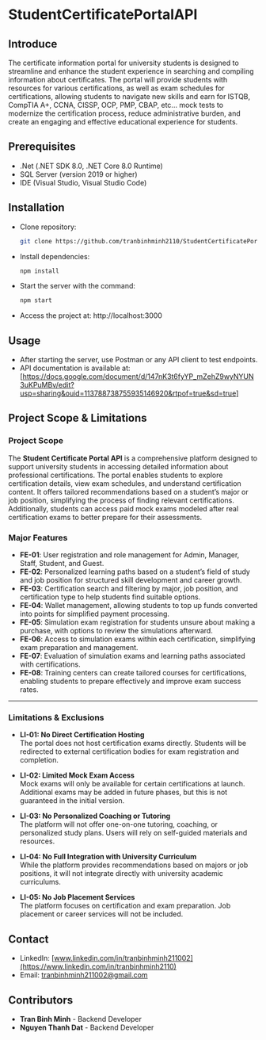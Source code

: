 # StudentCertificatePortalAPI

## Introduce 
The certificate information portal for university students is designed to streamline and enhance the student experience in searching and compiling information about certificates. The portal will provide students with resources for various certifications, as well as exam schedules for certifications, allowing students to navigate new skills and earn for ISTQB, CompTIA A+, CCNA, CISSP, OCP, PMP, CBAP, etc... mock tests to modernize the certification process, reduce administrative burden, and create an engaging and effective educational experience for students.

## Prerequisites
- .Net (.NET SDK 8.0, .NET Core 8.0 Runtime)
- SQL Server (version 2019 or higher)
- IDE (Visual Studio, Visual Studio Code)
## Installation
- Clone repository:
   ```bash
   git clone https://github.com/tranbinhminh2110/StudentCertificatePortalAPI.git
- Install dependencies:
   ```bash
   npm install
- Start the server with the command:
   ```bash
   npm start
- Access the project at: http://localhost:3000
## Usage
- After starting the server, use Postman or any API client to test endpoints.
- API documentation is available at: [https://docs.google.com/document/d/147nK3t6fyYP_mZehZ9wyNYUN3uKPuMBv/edit?usp=sharing&ouid=113788738755935146920&rtpof=true&sd=true]

## Project Scope & Limitations
### Project Scope
The **Student Certificate Portal API** is a comprehensive platform designed to support university students in accessing detailed information about professional certifications. The portal enables students to explore certification details, view exam schedules, and understand certification content. It offers tailored recommendations based on a student’s major or job position, simplifying the process of finding relevant certifications. Additionally, students can access paid mock exams modeled after real certification exams to better prepare for their assessments.

### Major Features
- **FE-01**: User registration and role management for Admin, Manager, Staff, Student, and Guest.
- **FE-02**: Personalized learning paths based on a student’s field of study and job position for structured skill development and career growth.
- **FE-03**: Certification search and filtering by major, job position, and certification type to help students find suitable options.
- **FE-04**: Wallet management, allowing students to top up funds converted into points for simplified payment processing.
- **FE-05**: Simulation exam registration for students unsure about making a purchase, with options to review the simulations afterward.
- **FE-06**: Access to simulation exams within each certification, simplifying exam preparation and management.
- **FE-07**: Evaluation of simulation exams and learning paths associated with certifications.
- **FE-08**: Training centers can create tailored courses for certifications, enabling students to prepare effectively and improve exam success rates.
---

### Limitations & Exclusions
- **LI-01: No Direct Certification Hosting**  
  The portal does not host certification exams directly. Students will be redirected to external certification bodies for exam registration and completion.

- **LI-02: Limited Mock Exam Access**  
  Mock exams will only be available for certain certifications at launch. Additional exams may be added in future phases, but this is not guaranteed in the initial version.

- **LI-03: No Personalized Coaching or Tutoring**  
  The platform will not offer one-on-one tutoring, coaching, or personalized study plans. Users will rely on self-guided materials and resources.

- **LI-04: No Full Integration with University Curriculum**  
  While the platform provides recommendations based on majors or job positions, it will not integrate directly with university academic curriculums.

- **LI-05: No Job Placement Services**  
  The platform focuses on certification and exam preparation. Job placement or career services will not be included.

## Contact
- LinkedIn: [www.linkedin.com/in/tranbinhminh211002](https://www.linkedin.com/in/tranbinhminh2110)
- Email: tranbinhminh211002@gmail.com
## Contributors
- **Tran Binh Minh** - Backend Developer  
- **Nguyen Thanh Dat** - Backend Developer 
